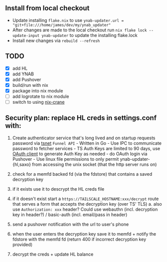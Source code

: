 ## Install from local checkout
- Update installing `flake.nix` to use `ynab-updater.url = "git+file:///home/james/dev/my/ynab_updater"`
- After changes are made to the local checkout run `nix flake lock --update-input ynab-updater` to update the installing flake.lock
- Install new changes via `rebuild --refresh`

## TODO

- [x] add HL
- [x] add YNAB
- [x] add Pushover
- [x] build/run with nix
- [x] package into nix module
- [ ] add logrotate to nix module
- [ ] switch to using [nix-crane](https://github.com/ipetkov/crane)

## Security plan: replace HL creds in settings.conf with:
  1. Create authenticator service that's long lived and on startup requests password via [tsnet](https://pkg.go.dev/tailscale.com@main/tsnet) `Funnel API`
    - Written in Go
    - Use IPC to communicate password to fetcher services
    - TS Auth Keys are limited to 90 days, use [OAuth client](https://tailscale.com/kb/1215/oauth-clients) to generate Auth Key as needed - do OAuth login via Pushover
    - Use linux file permissions to only permit ynab-updater-{hl,saxo} from accessing the unix socket (that the http server runs on)

  2. check for a memfd backed fd (via the fdstore) that contains a saved decryption key
  3. if it exists use it to descrypt the HL creds file
  4. if it doesn't exist start a `https://TAILSCALE_HOSTNAME:xxx/decrypt` route that serves a form that accepts the decryption key (over TS' TLS)
     a. also use `Authorization: xxx` header? Could use webauthn (incl. decryption key in header?) / basic-auth (incl. email/pass in header)
  5. send a pushover notification with the url to user's phone
  6. when the user enters the decryption key save it to memfd + notify the fdstore with the memfd fd (return 400 if incorrect decryption key provided)
  7. decrypt the creds + update HL balance
